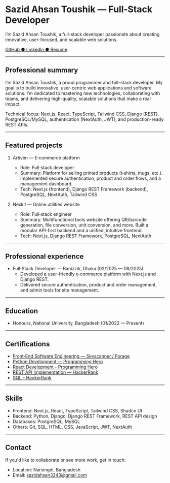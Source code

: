 # Sazid Ahsan Toushik — Full‑Stack Developer

I’m Sazid Ahsan Toushik, a full-stack developer passionate about creating innovative, user-focused, and scalable web solutions.

[GitHub ● ](https://github.com/sazid324)
[LinkedIn ● ](https://www.linkedin.com/in/sazid-ahsan-0919b425a)
[Resume](https://1drv.ms/b/c/4933e43be0c5d84b/ER8tXuNFunpPgs3fwK4TX00BnajJRtbxWuSOQlDwlu5UTA?e=QxlNdZ)

---

## Professional summary

I’m Sazid Ahsan Toushik, a proud programmer and full-stack developer. My goal is to
build innovative, user-centric web applications and software solutions. I’m dedicated
to mastering new technologies, collaborating with teams, and delivering high-quality,
scalable solutions that make a real impact.

Technical focus: Next.js, React, TypeScript, Tailwind CSS, Django (REST), PostgreSQL/MySQL, authentication (NextAuth, JWT), and production-ready REST APIs.

---

## Featured projects

1. Artiven — E‑commerce platform

   - Role: Full‑stack developer
   - Summary: Platform for selling printed products (t‑shirts, mugs, etc.). Implemented secure authentication, product and order flows, and a management dashboard.
   - Tech: Next.js (frontend), Django REST Framework (backend), PostgreSQL, NextAuth, Tailwind CSS

2. Nexkit — Online utilities website
   - Role: Full‑stack engineer
   - Summary: Multifunctional tools website offering QR/barcode generation, file conversion, unit conversion, and more. Built a modular API-first backend and a unified, intuitive frontend.
   - Tech: Next.js, Django REST Framework, PostgreSQL, NextAuth

---

## Professional experience

- Full‑Stack Developer — Banizzik, Dhaka (02/2025 — 08/2025)
  - Developed a user-friendly e‑commerce platform with Next.js and Django REST.
  - Delivered secure authentication, product and order management, and admin tools for site management.

---

## Education

- Honours, National University, Bangladesh (01/2022 — Present)

---

## Certifications

- [Front‑End Software Engineering — Skyscanner / Forage](https://1drv.ms/b/c/4933e43be0c5d84b/EZLIC_G9GM1CtZqt_rM-hfQBJf4PYkqaEcq_I9iqbPKDeA?e=RQyefm)
- [Python Development — Programming Hero](https://1drv.ms/b/c/4933e43be0c5d84b/ERn7A8vawBhDrLiSg_OGdVUBAQu54ecr_DioxVaUpIJusA?e=a89W4T)
- [React Development - Programming Hero](https://1drv.ms/b/c/4933e43be0c5d84b/ETsJSTzVgt5Dvwnoy-XMcv4BYvvdc5zWtD0iTvss9DBQkA?e=rhbTyB)
- [REST API Implementation — HackerRank](https://1drv.ms/b/c/4933e43be0c5d84b/EXNvCGs_zNZMmmJcctwDwY8BKKm-Q3n8zl1RRpZfLkdwog?e=9o9NXb)
- [SQL - HackerRank](https://1drv.ms/b/c/4933e43be0c5d84b/EdDAt47CMelDjO4N9vrcjEIBfAIDt5GbBSYIDdwfXXJwUg?e=4OV1hN)

---

## Skills

- Frontend: Next.js, React, TypeScript, Tailwind CSS, Shadcn UI
- Backend: Python, Django, Django REST Framework, REST API design
- Databases: PostgreSQL, MySQL
- Others: Git, SQL, HTML, CSS, JavaScript, JWT, NextAuth

---

## Contact

If you'd like to collaborate or see more work, get in touch:

- Location: Narsingdi, Bangladesh
- Email: sazidahsan3243@gmail.com
